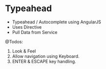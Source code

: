 # Typeahead
- Typeahead / Autocomplete using AngularJS
- Uses Directive 
- Pull Data from Service

@Todos: <br>
1. Look & Feel <br>
2. Allow navigation using Keyboard. <br>
3. ENTER & ESCAPE key handling.